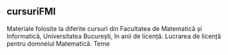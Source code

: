 

## cursuriFMI
Materiale folosite la diferite cursuri din Facultatea de Matematică și Informatică, Universitatea București, în anii de licență.
Lucrarea de licență pentru domneiul Matematică.
Teme

